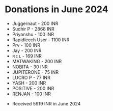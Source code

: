 # Donations in June 2024
* Juggernaut - 200 INR
* Sudhir P - 2868 INR
* Priyanshu - 100 INR
* Rapidleech User - 1100 INR
* Prv - 100 INR
* Jay - 200 INR
* ʀ ɪ ʟ - 169 INR
* MATWAKING - 200 INR
* NOBITA - 30 INR
* JUPITERONE - 75 INR
* LUCRO P - 77 INR
* YASH - 200 INR
* POSITIVE - 200 INR
* RENJAN - 100 INR
- Received 5919 INR in June 2024
